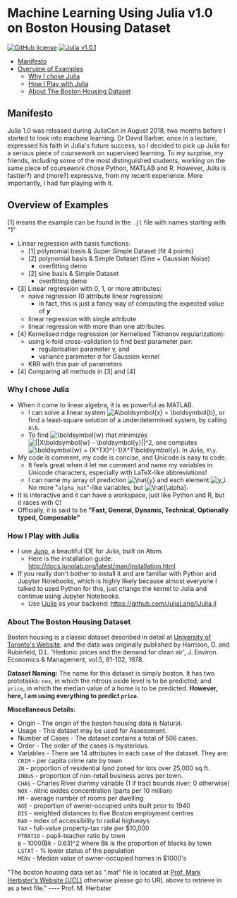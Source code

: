 # Machine Learning Using Julia v1.0 on Boston Housing Dataset 
[![GitHub license](https://img.shields.io/badge/license-MIT-blue.svg)](https://github.com/qin-yu/ml-julia-boston-housing/blob/master/LICENSE)
[![Julia v1.0.1](https://img.shields.io/badge/Julia-v1.0.1-brightgreen.svg)](https://julialang.org/blog/2018/08/one-point-zero)

- [Manifesto](#manifesto)
- [Overview of Examples](#overview-of-examples)
  - [Why I chose Julia](#why-i-chose-julia)
  - [How I Play with Julia](#how-i-play-with-julia)
  - [About The Boston Housing Dataset](#about-the-boston-housing-dataset)

## Manifesto
Julia 1.0 was released during JuliaCon in August 2018, two months before I started to look into machine learning. Dr David Barber, once in a lecture, expressed his faith in Julia's future success, so I decided to pick up Julia for a serious piece of coursework on supervised learning. To my surprise, my friends, including some of the most distinguished students, working on the same piece of coursework chose Python, MATLAB and R. However, Julia is fast(er?) and (more?) expressive, from my recent experience. More importantly, I had fun playing with it.

## Overview of Examples
[1] means the example can be found in the `.jl` file with names starting with "1"
- Linear regression with basis functions:
  - [1] polynomial basis & Super Simple Dataset (fit 4 points)
  - [2] polynomial basis & Simple Dataset (Sine + Gaussian Noise)
    - overfitting demo
  - [2] sine basis & Simple Dataset
    - overfitting demo
- [3] Linear regression with 0, 1, or more attributes:
  - naive regression (0 attribute linear regression)
    - in fact, this is just a fancy way of computing the expected value of 𝒚
  - linear regression with single attribute
  - linear regression with more than one attributes
- [4] Kernelised ridge regression (or Kernelised Tikhonov regularization):
  - using k-fold cross-validation to find best parameter pair:
    - regularisation parameter γ, and
    - variance parameter σ for Gaussian kernel
  - KRR with this pair of parameters
- [4] Comparing all methods in [3] and [4]

### Why I chose Julia
- When it come to linear algebra, it is as powerful as MATLAB.
  - I can solve a linear system <img src="https://latex.codecogs.com/gif.latex?\inline&space;A\boldsymbol{x}&space;=&space;\boldsymbol{b}" title="A\boldsymbol{x} = \boldsymbol{b}" />, or find a least-square solution of a underdetermined system, by calling `A\b`.
  - To find <img src="https://latex.codecogs.com/gif.latex?\boldsymbol{w}" title="\boldsymbol{w}" /> that minimizes <img src="https://latex.codecogs.com/gif.latex?\inline&space;||X\boldsymbol{w}&space;-&space;\boldsymbol{y}||^2" title="||X\boldsymbol{w} - \boldsymbol{y}||^2" />, one computes <img src="https://latex.codecogs.com/gif.latex?\inline&space;\boldsymbol{w}&space;=&space;(X^TX)^{-1}X^T\boldsymbol{y}" title="\boldsymbol{w} = (X^TX)^{-1}X^T\boldsymbol{y}" />. In Julia, `X\y`.
- My code is comment, my code is concise, and Unicode is easy to code.
  - It feels great when it let me comment and name my variables in Unicode characters, especially with LaTeX-like abbreviations!
  - I can name my array of prediction <img src="https://latex.codecogs.com/gif.latex?\inline&space;\hat{y}" title="\hat{y}" /> and each element <img src="https://latex.codecogs.com/gif.latex?\inline&space;y_i" title="y_i" />. No more "`alpha_hat`"-like variables, but <img src="https://latex.codecogs.com/gif.latex?\inline&space;\hat{\alpha}" title="\hat{\alpha}" />.
- It is interactive and it can have a workspace, just like Python and R, but it races with C!
- Officially, it is said to be **"Fast, General, Dynamic, Technical, Optionally typed, Composable"**

### How I Play with Julia
- I use [Juno](http://junolab.org), a beautiful IDE for Julia, built on Atom.
  - Here is the installation guide: http://docs.junolab.org/latest/man/installation.html
- If you really don't bother to install it and are familiar with Python and Jupyter Notebooks, which is highly likely because almost everyone I talked to used Python for this, just change the kernel to Julia and continue using Jupyter Notebooks.
  - Use [IJulia](https://github.com/JuliaLang/IJulia.jl) as your backend: https://github.com/JuliaLang/IJulia.jl

### About The Boston Housing Dataset
Boston housing is a classic dataset described in detail at [University of Toronto's Website](http://www.cs.toronto.edu/~delve/data/boston/bostonDetail.html), and the data was originally published by Harrison, D. and Rubinfeld, D.L. 'Hedonic prices and the demand for clean air', J. Environ. Economics & Management, vol.5, 81-102, 1978.

**Dataset Naming:**
The name for this dataset is simply boston. It has two prototasks: `nox`, in which the nitrous oxide level is to be predicted; and `price`, in which the median value of a home is to be predicted. **However, here, I am using everything to predict `price`.**

**Miscellaneous Details:**  
- Origin - The origin of the boston housing data is Natural.  
- Usage - This dataset may be used for Assessment.  
- Number of Cases - The dataset contains a total of 506 cases.  
- Order - The order of the cases is mysterious.  
- Variables - There are 14 attributes in each case of the dataset. They are:  
  `CRIM` - per capita crime rate by town  
  `ZN` - proportion of residential land zoned for lots over 25,000 sq.ft.  
  `INDUS` - proportion of non-retail business acres per town.  
  `CHAS` - Charles River dummy variable (1 if tract bounds river; 0 otherwise)  
  `NOX` - nitric oxides concentration (parts per 10 million)  
  `RM` - average number of rooms per dwelling  
  `AGE` - proportion of owner-occupied units built prior to 1940  
  `DIS` - weighted distances to five Boston employment centres  
  `RAD` - index of accessibility to radial highways  
  `TAX` - full-value property-tax rate per $10,000  
  `PTRATIO` - pupil-teacher ratio by town  
  `B` - 1000(Bk - 0.63)^2 where Bk is the proportion of blacks by town  
  `LSTAT` - % lower status of the population  
  `MEDV` - Median value of owner-occupied homes in $1000's  

"The boston housing data set as “.mat” ﬁle is located at [Prof. Mark Herbster's Website (UCL)](http://www.cs.ucl.ac.uk/staff/M.Herbster/boston) otherwise please go to URL above to retrieve in as a text ﬁle."
---- Prof. M. Herbster
